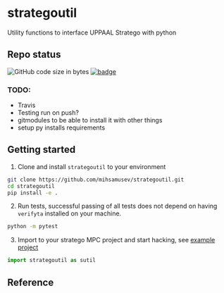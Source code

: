 # strategoutil
Utility functions to interface UPPAAL Stratego with python

## Repo status
![GitHub code size in bytes](https://img.shields.io/github/languages/code-size/mihsamusev/strategoutil)
[![badge](https://github.com/mihsamusev/strategoutil/workflows/build/badge.svg)](https://github.com/mihsamusev/strategoutil/actions)


### TODO:
- Travis
- Testing run on push?
- gitmodules to be able to install it with other things
- setup py installs requirements

## Getting started
 1) Clone and install `strategoutil` to your environment

```sh
git clone https://github.com/mihsamusev/strategoutil.git
cd strategoutil
pip install -e .
```

2) Run tests, successful passing of all tests does not depend on having `verifyta` installed on your machine.
```sh
python -m pytest
```

3) Import to your stratego MPC project and start hacking, see [example project](https://github.com/mihsamusev/stratego_mpc_example)
```python
import strategoutil as sutil
```

## Reference



